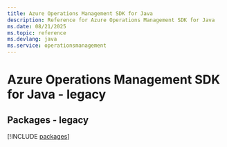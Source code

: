 ```yaml
---
title: Azure Operations Management SDK for Java
description: Reference for Azure Operations Management SDK for Java
ms.date: 08/21/2025
ms.topic: reference
ms.devlang: java
ms.service: operationsmanagement
---
```

# Azure Operations Management SDK for Java - legacy
## Packages - legacy
[!INCLUDE [packages](operations-management-index.md)]